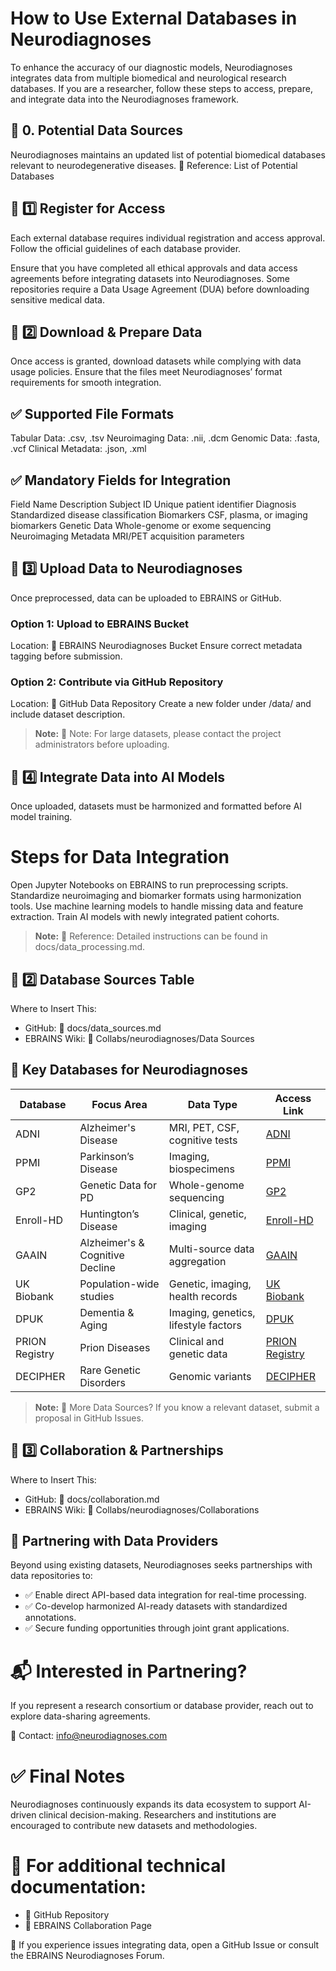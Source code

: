 # How to Use External Databases in Neurodiagnoses
To enhance the accuracy of our diagnostic models, Neurodiagnoses integrates data from multiple biomedical and neurological research databases. If you are a researcher, follow these steps to access, prepare, and integrate data into the Neurodiagnoses framework.

## 🔗 0. Potential Data Sources
Neurodiagnoses maintains an updated list of potential biomedical databases relevant to neurodegenerative diseases.
📌 Reference: List of Potential Databases

## 🔹 1️⃣ Register for Access
Each external database requires individual registration and access approval. Follow the official guidelines of each database provider.

Ensure that you have completed all ethical approvals and data access agreements before integrating datasets into Neurodiagnoses.
Some repositories require a Data Usage Agreement (DUA) before downloading sensitive medical data.

## 🔹 2️⃣ Download & Prepare Data
Once access is granted, download datasets while complying with data usage policies.
Ensure that the files meet Neurodiagnoses’ format requirements for smooth integration.

## ✅ Supported File Formats
Tabular Data: .csv, .tsv
Neuroimaging Data: .nii, .dcm
Genomic Data: .fasta, .vcf
Clinical Metadata: .json, .xml

## ✅ Mandatory Fields for Integration
Field Name	Description
Subject ID	Unique patient identifier
Diagnosis	Standardized disease classification
Biomarkers	CSF, plasma, or imaging biomarkers
Genetic Data	Whole-genome or exome sequencing
Neuroimaging Metadata	MRI/PET acquisition parameters

## 🔹 3️⃣ Upload Data to Neurodiagnoses
Once preprocessed, data can be uploaded to EBRAINS or GitHub.

### Option 1: Upload to EBRAINS Bucket
Location: 📂 EBRAINS Neurodiagnoses Bucket
Ensure correct metadata tagging before submission.

### Option 2: Contribute via GitHub Repository
Location: 📂 GitHub Data Repository
Create a new folder under /data/ and include dataset description.

> **Note:**  📌 Note: For large datasets, please contact the project administrators before uploading.

## 🔹 4️⃣ Integrate Data into AI Models
Once uploaded, datasets must be harmonized and formatted before AI model training.


# Steps for Data Integration
Open Jupyter Notebooks on EBRAINS to run preprocessing scripts.
Standardize neuroimaging and biomarker formats using harmonization tools.
Use machine learning models to handle missing data and feature extraction.
Train AI models with newly integrated patient cohorts.

> **Note:** 📌 Reference: Detailed instructions can be found in docs/data_processing.md.

## 📂 2️⃣ Database Sources Table
Where to Insert This:

- GitHub: 📂 docs/data_sources.md
- EBRAINS Wiki: 📂 Collabs/neurodiagnoses/Data Sources

## 🧠 Key Databases for Neurodiagnoses

| Database         | Focus Area                 | Data Type                             | Access Link       |
|------------------|-----------------------------|----------------------------------------|--------------------|
| ADNI             | Alzheimer's Disease        | MRI, PET, CSF, cognitive tests         | [ADNI](https://adni.loni.usc.edu) |
| PPMI             | Parkinson’s Disease        | Imaging, biospecimens                 | [PPMI](https://www.ppmi-info.org) |
| GP2              | Genetic Data for PD        | Whole-genome sequencing               | [GP2](https://gp2.org) |
| Enroll-HD        | Huntington’s Disease       | Clinical, genetic, imaging            | [Enroll-HD](https://enroll-hd.org) |
| GAAIN            | Alzheimer's & Cognitive Decline | Multi-source data aggregation     | [GAAIN](https://www.gaain.org) |
| UK Biobank       | Population-wide studies    | Genetic, imaging, health records      | [UK Biobank](https://www.ukbiobank.ac.uk) |
| DPUK             | Dementia & Aging           | Imaging, genetics, lifestyle factors  | [DPUK](https://portal.dementiasplatform.uk) |
| PRION Registry   | Prion Diseases             | Clinical and genetic data             | [PRION Registry](https://www.prion.ucl.ac.uk/clinical-services/clinical-studies/) |
| DECIPHER         | Rare Genetic Disorders     | Genomic variants                      | [DECIPHER](https://decipher.sanger.ac.uk) |


> **Note:** 📌 More Data Sources? If you know a relevant dataset, submit a proposal in GitHub Issues.

## 📂 3️⃣ Collaboration & Partnerships
Where to Insert This:

- GitHub: 📂 docs/collaboration.md
- EBRAINS Wiki: 📂 Collabs/neurodiagnoses/Collaborations

## 🤝 Partnering with Data Providers
Beyond using existing datasets, Neurodiagnoses seeks partnerships with data repositories to:
- ✅ Enable direct API-based data integration for real-time processing.
- ✅ Co-develop harmonized AI-ready datasets with standardized annotations.
- ✅ Secure funding opportunities through joint grant applications.

# 📬 Interested in Partnering?
If you represent a research consortium or database provider, reach out to explore data-sharing agreements.

📧 Contact: info@neurodiagnoses.com

# ✅ Final Notes
Neurodiagnoses continuously expands its data ecosystem to support AI-driven clinical decision-making. Researchers and institutions are encouraged to contribute new datasets and methodologies.

# 🔗 For additional technical documentation:

- 📂 GitHub Repository
- 📂 EBRAINS Collaboration Page

📌 If you experience issues integrating data, open a GitHub Issue or consult the EBRAINS Neurodiagnoses Forum.

